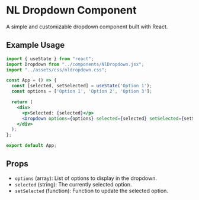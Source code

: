 # NL Dropdown Component

A simple and customizable dropdown component built with React.

## Example Usage

```jsx
import { useState } from "react";
import Dropdown from "../components/NlDropdown.jsx";
import "../assets/css/nldropdown.css";

const App = () => {
  const [selected, setSelected] = useState('Option 1');
  const options = ['Option 1', 'Option 2', 'Option 3'];

  return (
    <div>
      <p>Selected: {selected}</p>
      <Dropdown options={options} selected={selected} setSelected={setSelected} />
    </div>
  );
};

export default App;
```

## Props

- `options` (array): List of options to display in the dropdown.
- `selected` (string): The currently selected option.
- `setSelected` (function): Function to update the selected option.
